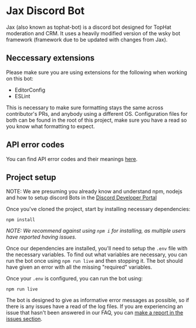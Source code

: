 # Jax Discord Bot
Jax (also known as tophat-bot) is a discord bot designed for TopHat moderation and CRM. It uses a heavily modified version of the wsky bot framework (framework due to be updated with changes from Jax).

## Neccessary extensions
Please make sure you are using extensions for the following when working on this bot:
- EditorConfig
- ESLint

This is necessary to make sure formatting stays the same across contributor's PRs, and anybody using a different OS.
Configuration files for both can be found in the root of this project, make sure you have a read so you know what formatting to expect.

## API error codes
You can find API error codes and their meanings [here](/https/errorCodes.md).

## Project setup
NOTE: We are presuming you already know and understand npm, nodejs and how to setup discord Bots in the [Discord Developer Portal](https://discord.com/developers/applications)

Once you've cloned the project, start by installing necessary dependencies:
```
npm install
```
*NOTE: We recommend against using `npm i` for installing, as multiple users have reported having issues.*

Once our dependencies are installed, you'll need to setup the `.env` file with the necessary variables.
To find out what variables are necessary, you can run the bot once using `npm run live` and then stopping it.
The bot should have given an error with all the missing "required" variables.

Once your `.env` is configured, you can run the bot using:
```
npm run live
```

The bot is designed to give as informative error messages as possible, so if there is any issues have a read of the log files.
If you are experiencing an issue that hasn't been answered in our FAQ, you can [make a report in the issues section](https://github.com/WhiskeeDev/tophat-bot/issues).
